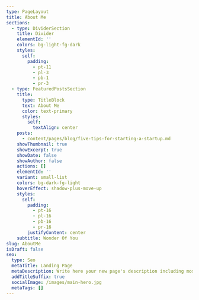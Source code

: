 ```yaml
---
type: PageLayout
title: About Me
sections:
  - type: DividerSection
    title: Divider
    elementId: ''
    colors: bg-light-fg-dark
    styles:
      self:
        padding:
          - pt-11
          - pl-3
          - pb-1
          - pr-3
  - type: FeaturedPostsSection
    title:
      type: TitleBlock
      text: About Me
      color: text-primary
      styles:
        self:
          textAlign: center
    posts:
      - content/pages/blog/five-tips-for-starting-a-startup.md
    showThumbnail: true
    showExcerpt: true
    showDate: false
    showAuthor: false
    actions: []
    elementId: ''
    variant: small-list
    colors: bg-dark-fg-light
    hoverEffect: shadow-plus-move-up
    styles:
      self:
        padding:
          - pt-16
          - pl-16
          - pb-16
          - pr-16
        justifyContent: center
    subtitle: Wonder Of You
slug: AboutMe
isDraft: false
seo:
  type: Seo
  metaTitle: Landing Page
  metaDescription: Write here your new page's description including most relevant keywords.
  addTitleSuffix: true
  socialImage: /images/main-hero.jpg
  metaTags: []
---
```

